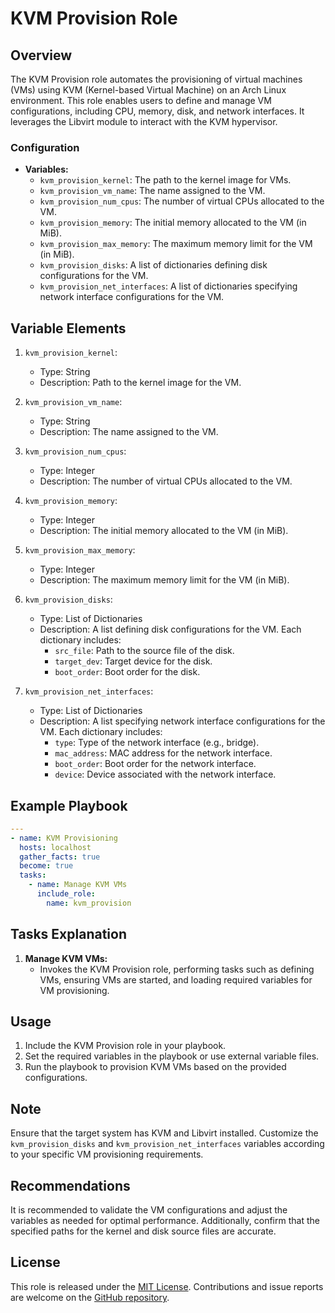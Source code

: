 # KVM Provision Role

## Overview

The KVM Provision role automates the provisioning of virtual machines (VMs) using KVM (Kernel-based Virtual Machine) on an Arch Linux environment. This role enables users to define and manage VM configurations, including CPU, memory, disk, and network interfaces. It leverages the Libvirt module to interact with the KVM hypervisor.

### Configuration

- **Variables:**
  - `kvm_provision_kernel`: The path to the kernel image for VMs.
  - `kvm_provision_vm_name`: The name assigned to the VM.
  - `kvm_provision_num_cpus`: The number of virtual CPUs allocated to the VM.
  - `kvm_provision_memory`: The initial memory allocated to the VM (in MiB).
  - `kvm_provision_max_memory`: The maximum memory limit for the VM (in MiB).
  - `kvm_provision_disks`: A list of dictionaries defining disk configurations for the VM.
  - `kvm_provision_net_interfaces`: A list of dictionaries specifying network interface configurations for the VM.

## Variable Elements

1. `kvm_provision_kernel`:
   - Type: String
   - Description: Path to the kernel image for the VM.

2. `kvm_provision_vm_name`:
   - Type: String
   - Description: The name assigned to the VM.

3. `kvm_provision_num_cpus`:
   - Type: Integer
   - Description: The number of virtual CPUs allocated to the VM.

4. `kvm_provision_memory`:
   - Type: Integer
   - Description: The initial memory allocated to the VM (in MiB).

5. `kvm_provision_max_memory`:
   - Type: Integer
   - Description: The maximum memory limit for the VM (in MiB).

6. `kvm_provision_disks`:
   - Type: List of Dictionaries
   - Description: A list defining disk configurations for the VM. Each dictionary includes:
     - `src_file`: Path to the source file of the disk.
     - `target_dev`: Target device for the disk.
     - `boot_order`: Boot order for the disk.

7. `kvm_provision_net_interfaces`:
   - Type: List of Dictionaries
   - Description: A list specifying network interface configurations for the VM. Each dictionary includes:
     - `type`: Type of the network interface (e.g., bridge).
     - `mac_address`: MAC address for the network interface.
     - `boot_order`: Boot order for the network interface.
     - `device`: Device associated with the network interface.

## Example Playbook

```yaml
---
- name: KVM Provisioning
  hosts: localhost
  gather_facts: true
  become: true
  tasks:
    - name: Manage KVM VMs
      include_role:
        name: kvm_provision
```

## Tasks Explanation

1. **Manage KVM VMs:**
   - Invokes the KVM Provision role, performing tasks such as defining VMs, ensuring VMs are started, and loading required variables for VM provisioning.

## Usage

1. Include the KVM Provision role in your playbook.
2. Set the required variables in the playbook or use external variable files.
3. Run the playbook to provision KVM VMs based on the provided configurations.

## Note

Ensure that the target system has KVM and Libvirt installed. Customize the `kvm_provision_disks` and `kvm_provision_net_interfaces` variables according to your specific VM provisioning requirements.

## Recommendations

It is recommended to validate the VM configurations and adjust the variables as needed for optimal performance. Additionally, confirm that the specified paths for the kernel and disk source files are accurate.

## License

This role is released under the [MIT License](LICENSE). Contributions and issue reports are welcome on the [GitHub repository](https://github.com/SuperPanda/orchestration-architect-ansible).
